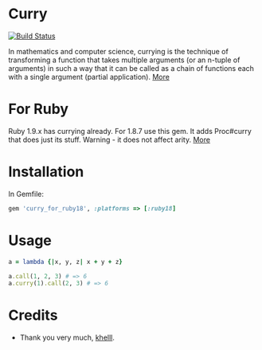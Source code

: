 # Curry
[![Build Status](http://travis-ci.org/dmitriy-kiriyenko/curry_for_ruby18.png)](http://travis-ci.org/dmitriy-kiriyenko/curry_for_ruby18)

In mathematics and computer science, currying is the technique
of transforming a function that takes multiple arguments (or an n-tuple
of arguments) in such a way that it can be called as a chain of
functions each with a single argument (partial application).
[More](http://en.wikipedia.org/wiki/Currying)

# For Ruby
Ruby 1.9.x has currying already. For 1.8.7 use this gem. It
adds Proc#curry that does just its stuff. Warning - it does not affect arity.
[More](http://www.khelll.com/blog/ruby/ruby-currying/)

# Installation

In Gemfile:

```ruby
gem 'curry_for_ruby18', :platforms => [:ruby18]
```

# Usage

```ruby
a = lambda {|x, y, z| x + y + z}

a.call(1, 2, 3) # => 6
a.curry(1).call(2, 3) # => 6
```

# Credits

* Thank you very much, [khelll](http://www.khelll.com/blog/ruby/ruby-currying/).
